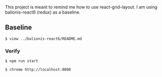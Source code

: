 This project is meant to remind me how to use react-grid-layout. I am using balionis-react6 (redux) as a baseline.

## Baseline

```
$ view ../balionis-react6/README.md
```

### Verify

```
$ npm run start
```

```
$ chrome http://localhost:8080
```

